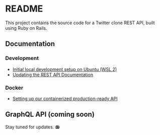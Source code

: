 # README

This project contains the source code for a Twitter clone REST API, built using
Ruby on Rails.



## Documentation


### Development

- [Initial local development setup on Ubuntu (WSL 2)][1]
- [Updating the REST API Documentation][2]


### Docker

- [Setting up our containerized production-ready API][3]



## GraphQL API (coming soon)

Stay tuned for updates. :radio:



<!-- References -->

[1]: /readme/development/initial-local-development-setup-on-ubuntu-wsl-2.md
[2]: /readme/development/updating-the-rest-api-documentation.md
[3]: /readme/docker/setting-up-our-dockerized-api.md

